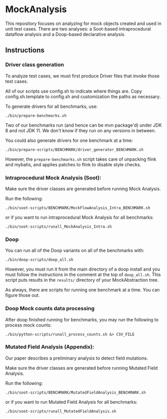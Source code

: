 # MockAnalysis

This repository focuses on analyzing for mock objects created and used in unit test cases. There are two analyses: a Soot-based intraprocedural dataflow analysis and a Doop-based declarative analysis.

## Instructions

### Driver class generation

To analyze test cases, we must first produce Driver files that invoke those test cases.

All of our scripts use config.sh to indicate where things are.
Copy config.sh.template to config.sh and customization the paths as necessary.

To generate drivers for all benchmarks, use:

```console
./bin/prepare-benchmarks.sh
```

Two of our benchmarks run (and hence can be mvn package'd) under JDK 8 and not JDK 11. We don't know if they
run on any versions in between.

You could also generate drivers for one benchmark at a time:

```console
./bin/prepare-scripts/BENCHMARK/driver_generator_BENCHMARK.sh
```

However, the `prepare-benchmarks.sh` script takes care of unpacking flink and mybatis, and applies patches to flink to disable style checks.

### Intraprocedural Mock Analysis (Soot):

Make sure the driver classes are generated before running Mock Analysis.

Run the following:

```console
./bin/soot-scripts/BENCHMARK/MockFlowAnalysis_Intra_BENCHMARK.sh
```

or if you want to run intraprocedural Mock Analysis for all benchmarks:

```console
./bin/soot-scripts/runall_MockAnalysis_Intra.sh
```

### Doop

You can run all of the Doop variants on all of the benchmarks with:
```console
./bin/doop-scripts/doop_all.sh
```

However, you must run it from the main directory of a doop install and you must follow
the instructions in the comment at the top of `doop_all.sh`. This script puts results
in the `results/` directory of your MockAbstraction tree.

As always, there are scripts for running one benchmark at a time. You can figure those out.

### Doop Mock counts data processing

After doop finished running for benchmarks, you may run the following to process mock counts:

```console
./bin/python-scripts/runall_process_counts.sh &> CSV_FILE
```


### Mutated Field Analysis (Appendix):

Our paper describes a preliminary analysis to detect field mutations.

Make sure the driver classes are generated before running Mutated Field Analysis.

Run the following:

```console
./bin/soot-scripts/BENCHMARK/MutatedFieldAnalysis_BENCHMARK.sh
```

or if you want to run Mutated Field Analysis for all benchmarks:

```console
./bin/soot-scripts/runall_MutatedFieldAnalysis.sh
```
